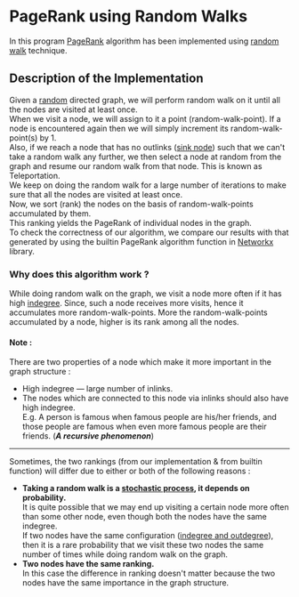 PageRank using Random Walks
===========================
In this program [PageRank]() algorithm has been implemented using [random walk](https://en.wikipedia.org/wiki/Random_walk) technique.
## Description of the Implementation
Given a [random](https://en.wikipedia.org/wiki/Random_graph) directed graph, we will perform random walk on it until all the nodes are visited at least once.  
When we visit a node, we will assign to it a point (random-walk-point). If a node is encountered again then we will simply increment its random-walk-point(s) by 1.  
Also, if we reach a node that has no outlinks ([sink node](http://mathworld.wolfram.com/DigraphSink.html)) such that we can't take a random walk any further, we then select a node at random from the graph and resume our random walk from that node. This is known as Teleportation.  
We keep on doing the random walk for a large number of iterations to make sure that all the nodes are visited at least once.  
Now, we sort (rank) the nodes on the basis of random-walk-points accumulated by them.  
This ranking yields the PageRank of individual nodes in the graph.  
To check the correctness of our algorithm, we compare our results with that generated by using the builtin PageRank algorithm function in [Networkx](https://en.wikipedia.org/wiki/NetworkX) library.
### Why does this algorithm work ?
While doing random walk on the graph, we visit a node more often if it has high [indegree](https://en.wikipedia.org/wiki/Directed_graph#Indegree_and_outdegree). Since, such a node receives more visits, hence it accumulates more random-walk-points. More the random-walk-points accumulated by a node, higher is its rank among all the nodes.
#### Note :
There are two properties of a node which make it more important in the graph structure :
* High indegree — large number of inlinks.
* The nodes which are connected to this node via inlinks should also have high indegree.  
    E.g. A person is famous when famous people are his/her friends, and those people are famous when even more famous people are their friends. (___A recursive phenomenon___)

----
Sometimes, the two rankings (from our implementation & from builtin function) will differ due to either or both of the following reasons :
* __Taking a random walk is a [stochastic process](https://en.wikipedia.org/wiki/Stochastic_process), it depends on probability.__  
    It is quite possible that we may end up visiting a certain node more often than some other node, even though both the nodes have the same indegree.  
    If two nodes have the same configuration ([indegree and outdegree](https://en.wikipedia.org/wiki/Directed_graph#Indegree_and_outdegree)), then it is a rare probability that we visit these two nodes the same number of times while doing random walk on the graph.
* __Two nodes have the same ranking.__  
    In this case the difference in ranking doesn't matter because the two nodes have the same importance in the graph structure.
